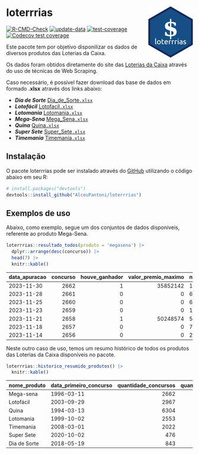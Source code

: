 
<!-- README.md is generated from README.Rmd. Please edit that file -->

# loterrrias <img src="man/figures/logo.png" align="right" height="139" />

<!-- badges: start -->

[![R-CMD-Check](https://github.com/AlceuPantoni/loterrrias/actions/workflows/R-CMD-check.yaml/badge.svg?branch=main)](https://github.com/AlceuPantoni/loterrrias/actions/workflows/R-CMD-check.yaml)
[![update-data](https://github.com/AlceuPantoni/loterrrias/actions/workflows/update-data.yaml/badge.svg)](https://github.com/AlceuPantoni/loterrrias/actions/workflows/update-data.yaml)
[![test-coverage](https://github.com/AlceuPantoni/loterrrias/actions/workflows/test-coverage.yaml/badge.svg?branch=main)](https://github.com/AlceuPantoni/loterrrias/actions/workflows/test-coverage.yaml)
[![Codecov test
coverage](https://codecov.io/gh/AlceuPantoni/loterrrias/branch/main/graph/badge.svg)](https://codecov.io/gh/AlceuPantoni/loterrrias?branch=main)
<!-- badges: end -->

Este pacote tem por objetivo disponilizar os dados de diversos produtos
das Loterias da Caixa.

Os dados foram obtidos diretamente do site das [Loterias da
Caixa](https://loterias.caixa.gov.br/Paginas/default.aspx) através do
uso de técnicas de Web Scraping.

Caso necessário, é possível fazer download das base de dados em formado
**.xlsx** através dos links abaixo:

  - ***Dia de Sorte***
    [Dia\_de\_Sorte`.xlsx`](https://raw.githubusercontent.com/AlceuPantoni/loterrrias/main/data-raw/resultados_diadesorte.xlsx)
  - ***Lotofácil***
    [Lotofacil`.xlsx`](https://raw.githubusercontent.com/AlceuPantoni/loterrrias/main/data-raw/resultados_lotofacil.xlsx)
  - ***Lotomania***
    [Lotomania`.xlsx`](https://raw.githubusercontent.com/AlceuPantoni/loterrrias/main/data-raw/resultados_lotomania.xlsx)
  - ***Mega-Sena***
    [Mega\_Sena`.xlsx`](https://raw.githubusercontent.com/AlceuPantoni/loterrrias/main/data-raw/resultados_megasena.xlsx)
  - ***Quina***
    [Quina`.xlsx`](https://raw.githubusercontent.com/AlceuPantoni/loterrrias/main/data-raw/resultados_quina.xlsx)
  - ***Super Sete***
    [Super\_Sete`.xlsx`](https://raw.githubusercontent.com/AlceuPantoni/loterrrias/main/data-raw/resultados_supersete.xlsx)
  - ***Timemania***
    [Timemania`.xlsx`](https://raw.githubusercontent.com/AlceuPantoni/loterrrias/main/data-raw/resultados_timemania.xlsx)

## Instalação

O pacote loterrrias pode ser instalado através do
[GitHub](https://github.com/) utilizando o código abaixo em seu R:

``` r
# install.packages("devtools")
devtools::install_github("AlceuPantoni/loterrrias")
```

## Exemplos de uso

Abaixo, como exemplo, segue um dos conjuntos de dados disponíveis,
referente ao produto Mega-Sena.

``` r
loterrrias::resultado_todos(produto = 'megasena') |> 
  dplyr::arrange(desc(concurso)) |> 
  head(7) |> 
  knitr::kable()
```

| data\_apuracao | concurso | houve\_ganhador | valor\_premio\_maximo | numeros\_sorteados | num\_1 | num\_2 | num\_3 | num\_4 | num\_5 | num\_6 |
| :------------- | -------: | --------------: | --------------------: | :----------------- | -----: | -----: | -----: | -----: | -----: | -----: |
| 2023-11-30     |     2662 |               1 |              35852142 | 17;20;31;34;40;42  |     17 |     20 |     31 |     34 |     40 |     42 |
| 2023-11-28     |     2661 |               0 |                     0 | 6;30;35;38;41;56   |      6 |     30 |     35 |     38 |     41 |     56 |
| 2023-11-25     |     2660 |               0 |                     0 | 6;12;13;20;38;60   |      6 |     12 |     13 |     20 |     38 |     60 |
| 2023-11-23     |     2659 |               0 |                     0 | 11;36;46;53;55;60  |     11 |     36 |     46 |     53 |     55 |     60 |
| 2023-11-21     |     2658 |               1 |              50248574 | 5;13;39;51;58;60   |      5 |     13 |     39 |     51 |     58 |     60 |
| 2023-11-18     |     2657 |               0 |                     0 | 7;27;32;33;36;53   |      7 |     27 |     32 |     33 |     36 |     53 |
| 2023-11-14     |     2656 |               0 |                     0 | 20;24;27;46;57;58  |     20 |     24 |     27 |     46 |     57 |     58 |

Neste outro caso de uso, temos um resumo histórico de todos os produtos
das Loterias da Caixa disponíveis no pacote.

``` r
loterrrias::historico_resumido_produtos() |> 
  knitr::kable()
```

| nome\_produto | data\_primeiro\_concurso | quantidade\_concursos | quantidade\_concursos\_com\_ganhador | percentual\_com\_ganhador | media\_premiacao | maior\_premio | menor\_premio | total\_dezenas\_sorteadas | numero\_mais\_sorteado | numero\_menos\_sorteado |
| :------------ | :----------------------- | --------------------: | -----------------------------------: | ------------------------: | ---------------: | ------------: | ------------: | ------------------------: | ---------------------: | ----------------------: |
| Mega-sena     | 1996-03-11               |                  2662 |                                  602 |                      0.23 |       23941013.6 |     289420865 |     348732.75 |                     15972 |                     10 |                      21 |
| Lotofácil     | 2003-09-29               |                  2967 |                                 2652 |                      0.89 |         919312.6 |       8252873 |      10712.22 |                     44505 |                     20 |                      16 |
| Quina         | 1994-03-13               |                  6304 |                                 2532 |                      0.40 |        3345278.6 |     579215957 |      14230.37 |                     31520 |                      4 |                       3 |
| Lotomania     | 1999-10-02               |                  2553 |                                  669 |                      0.26 |        2358451.5 |      37261930 |     109348.66 |                     51060 |                     47 |                      96 |
| Timemania     | 2008-03-01               |                  2022 |                                   73 |                      0.04 |       26295353.9 |     818652938 |     164711.44 |                     14154 |                     20 |                      53 |
| Super Sete    | 2020-10-02               |                   476 |                                   21 |                      0.04 |        3390765.6 |      10146164 |     124747.77 |                      3332 |                      9 |                       4 |
| Dia de Sorte  | 2018-05-19               |                   843 |                                  275 |                      0.33 |         804594.8 |       4562937 |      59101.35 |                      5901 |                     10 |                       1 |
